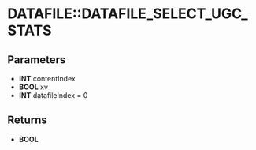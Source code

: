 # DATAFILE::DATAFILE_SELECT_UGC_STATS

## Parameters
* **INT** contentIndex
* **BOOL** xv
* **INT** datafileIndex = 0

## Returns
* **BOOL**